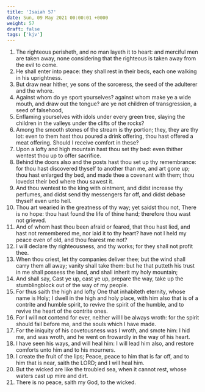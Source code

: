 ```yaml
---
title: 'Isaiah 57'
date: Sun, 09 May 2021 00:00:01 +0000
weight: 57
draft: false
tags: ['kjv'] 
---
```


1. The righteous perisheth, and no man layeth it to heart: and merciful men are taken away, none considering that the righteous is taken away from the evil to come.
2. He shall enter into peace: they shall rest in their beds, each one walking in his uprightness.
3. But draw near hither, ye sons of the sorceress, the seed of the adulterer and the whore.
4. Against whom do ye sport yourselves? against whom make ye a wide mouth, and draw out the tongue? are ye not children of transgression, a seed of falsehood,
5. Enflaming yourselves with idols under every green tree, slaying the children in the valleys under the clifts of the rocks?
6. Among the smooth stones of the stream is thy portion; they, they are thy lot: even to them hast thou poured a drink offering, thou hast offered a meat offering. Should I receive comfort in these?
7. Upon a lofty and high mountain hast thou set thy bed: even thither wentest thou up to offer sacrifice.
8. Behind the doors also and the posts hast thou set up thy remembrance: for thou hast discovered thyself to another than me, and art gone up; thou hast enlarged thy bed, and made thee a covenant with them; thou lovedst their bed where thou sawest it.
9. And thou wentest to the king with ointment, and didst increase thy perfumes, and didst send thy messengers far off, and didst debase thyself even unto hell.
10. Thou art wearied in the greatness of thy way; yet saidst thou not, There is no hope: thou hast found the life of thine hand; therefore thou wast not grieved.
11. And of whom hast thou been afraid or feared, that thou hast lied, and hast not remembered me, nor laid it to thy heart? have not I held my peace even of old, and thou fearest me not?
12. I will declare thy righteousness, and thy works; for they shall not profit thee.
13. When thou criest, let thy companies deliver thee; but the wind shall carry them all away; vanity shall take them: but he that putteth his trust in me shall possess the land, and shall inherit my holy mountain;
14. And shall say, Cast ye up, cast ye up, prepare the way, take up the stumblingblock out of the way of my people.
15. For thus saith the high and lofty One that inhabiteth eternity, whose name is Holy; I dwell in the high and holy place, with him also that is of a contrite and humble spirit, to revive the spirit of the humble, and to revive the heart of the contrite ones.
16. For I will not contend for ever, neither will I be always wroth: for the spirit should fail before me, and the souls which I have made.
17. For the iniquity of his covetousness was I wroth, and smote him: I hid me, and was wroth, and he went on frowardly in the way of his heart.
18. I have seen his ways, and will heal him: I will lead him also, and restore comforts unto him and to his mourners.
19. I create the fruit of the lips; Peace, peace to him that is far off, and to him that is near, saith the LORD; and I will heal him.
20. But the wicked are like the troubled sea, when it cannot rest, whose waters cast up mire and dirt.
21. There is no peace, saith my God, to the wicked.
